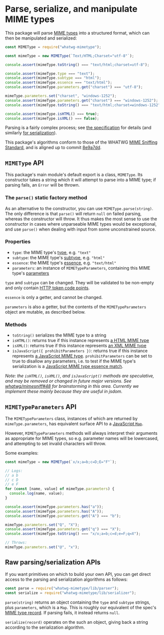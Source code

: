 # Parse, serialize, and manipulate MIME types

This package will parse [MIME types](https://mimesniff.spec.whatwg.org/#understanding-mime-types) into a structured format, which can then be manipulated and serialized:

```js
const MIMEType = require("whatwg-mimetype");

const mimeType = new MIMEType(`Text/HTML;Charset="utf-8"`);

console.assert(mimeType.toString() === "text/html;charset=utf-8");

console.assert(mimeType.type === "text");
console.assert(mimeType.subtype === "html");
console.assert(mimeType.essence === "text/html");
console.assert(mimeType.parameters.get("charset") === "utf-8");

mimeType.parameters.set("charset", "windows-1252");
console.assert(mimeType.parameters.get("charset") === "windows-1252");
console.assert(mimeType.toString() === "text/html;charset=windows-1252");

console.assert(mimeType.isHTML() === true);
console.assert(mimeType.isXML() === false);
```

Parsing is a fairly complex process; see [the specification](https://mimesniff.spec.whatwg.org/#parsing-a-mime-type) for details (and similarly [for serialization](https://mimesniff.spec.whatwg.org/#serializing-a-mime-type)).

This package's algorithms conform to those of the WHATWG [MIME Sniffing Standard](https://mimesniff.spec.whatwg.org/), and is aligned up to commit [8e9a7dd](https://github.com/whatwg/mimesniff/commit/8e9a7dd90717c595a4e4d982cd216e4411d33736).

## `MIMEType` API

This package's main module's default export is a class, `MIMEType`. Its constructor takes a string which it will attempt to parse into a MIME type; if parsing fails, an `Error` will be thrown.

### The `parse()` static factory method

As an alternative to the constructor, you can use `MIMEType.parse(string)`. The only difference is that `parse()` will return `null` on failed parsing, whereas the constructor will throw. It thus makes the most sense to use the constructor in cases where unparseable MIME types would be exceptional, and use `parse()` when dealing with input from some unconstrained source.

### Properties

- `type`: the MIME type's [type](https://mimesniff.spec.whatwg.org/#mime-type-type), e.g. `"text"`
- `subtype`: the MIME type's [subtype](https://mimesniff.spec.whatwg.org/#mime-type-subtype), e.g. `"html"`
- `essence`: the MIME type's [essence](https://mimesniff.spec.whatwg.org/#mime-type-essence), e.g. `"text/html"`
- `parameters`: an instance of `MIMETypeParameters`, containing this MIME type's [parameters](https://mimesniff.spec.whatwg.org/#mime-type-parameters)

`type` and `subtype` can be changed. They will be validated to be non-empty and only contain [HTTP token code points](https://mimesniff.spec.whatwg.org/#http-token-code-point).

`essence` is only a getter, and cannot be changed.

`parameters` is also a getter, but the contents of the `MIMETypeParameters` object are mutable, as described below.

### Methods

- `toString()` serializes the MIME type to a string
- `isHTML()`: returns true if this instance represents [a HTML MIME type](https://mimesniff.spec.whatwg.org/#html-mime-type)
- `isXML()`: returns true if this instance represents [an XML MIME type](https://mimesniff.spec.whatwg.org/#xml-mime-type)
- `isJavaScript({ prohibitParameters })`: returns true if this instance represents [a JavaScript MIME type](https://html.spec.whatwg.org/multipage/scripting.html#javascript-mime-type). `prohibitParameters` can be set to true to disallow any parameters, i.e. to test if the MIME type's serialization is a [JavaScript MIME type essence match](https://mimesniff.spec.whatwg.org/#javascript-mime-type-essence-match).

_Note: the `isHTML()`, `isXML()`, and `isJavaScript()` methods are speculative, and may be removed or changed in future major versions. See [whatwg/mimesniff#48](https://github.com/whatwg/mimesniff/issues/48) for brainstorming in this area. Currently we implement these mainly because they are useful in jsdom._

## `MIMETypeParameters` API

The `MIMETypeParameters` class, instances of which are returned by `mimeType.parameters`, has equivalent surface API to a [JavaScript `Map`](https://developer.mozilla.org/en-US/docs/Web/JavaScript/Reference/Global_Objects/Map).

However, `MIMETypeParameters` methods will always interpret their arguments as appropriate for MIME types, so e.g. parameter names will be lowercased, and attempting to set invalid characters will throw.

Some examples:

```js
const mimeType = new MIMEType(`x/x;a=b;c=D;E="F"`);

// Logs:
// a b
// c D
// e F
for (const [name, value] of mimeType.parameters) {
  console.log(name, value);
}

console.assert(mimeType.parameters.has("a"));
console.assert(mimeType.parameters.has("A"));
console.assert(mimeType.parameters.get("A") === "b");

mimeType.parameters.set("Q", "X");
console.assert(mimeType.parameters.get("q") === "X");
console.assert(mimeType.toString() === "x/x;a=b;c=d;e=F;q=X");

// Throws:
mimeType.parameters.set("@", "x");
```

## Raw parsing/serialization APIs

If you want primitives on which to build your own API, you can get direct access to the parsing and serialization algorithms as follows:

```js
const parse = require("whatwg-mimetype/lib/parser");
const serialize = require("whatwg-mimetype/lib/serializer");
```

`parse(string)` returns an object containing the `type` and `subtype` strings, plus `parameters`, which is a `Map`. This is roughly our equivalent of the spec's [MIME type record](https://mimesniff.spec.whatwg.org/#mime-type). If parsing fails, it instead returns `null`.

`serialize(record)` operates on the such an object, giving back a string according to the serialization algorithm.
